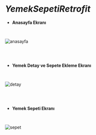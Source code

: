 # **_YemekSepetiRetrofit_**

- **Anasayfa Ekranı**

<br />

![anasayfa](https://user-images.githubusercontent.com/57559558/169810677-eebffabd-0394-4520-a387-3a0486a9f9c3.png)

<br />
<br />

- **Yemek Detay ve Sepete Ekleme Ekranı**

<br />

![detay](https://user-images.githubusercontent.com/57559558/169810696-ddad2ce6-168c-4a33-99ce-68380f06d963.png)

<br />
<br />

- **Yemek Sepeti Ekranı**

<br />

![sepet](https://user-images.githubusercontent.com/57559558/169810704-3faad8d3-2225-414b-b235-0b8ed46be22d.png)
